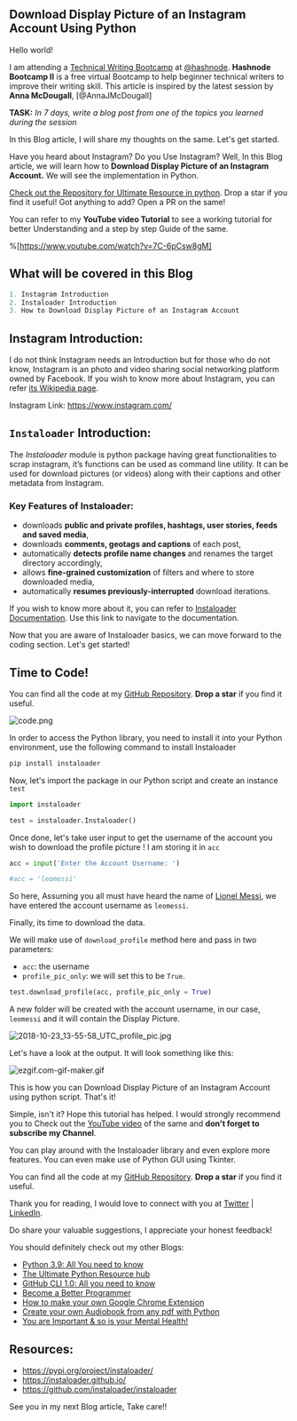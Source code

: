 ## Download Display Picture of an Instagram Account Using Python

Hello world!

I am attending a [Technical Writing Bootcamp](https://hashnode.com/bootcamp/batch-2) at [@hashnode](https://hashnode.com/@hashnode). **Hashnode Bootcamp II** is a free virtual Bootcamp to help beginner technical writers to improve their writing skill. This article is inspired by the latest session by **Anna McDougall**, [@AnnaJMcDougall]

**TASK:** *In 7 days, write a blog post from one of the topics you learned during the session* 

In this Blog article, I will share my thoughts on the same. Let's get started.

Have you heard about Instagram? Do you Use Instagram? Well, In this Blog article, we will learn how to **Download Display Picture of an Instagram Account.** We will see the implementation in Python.

[Check out the Repository for Ultimate Resource in python](https://github.com/ayushi7rawat/Ultimate-Python-Resource-Hub). Drop a star if you find it useful! Got anything to add? Open a PR on the same!

You can refer to my **YouTube video Tutorial** to see a working tutorial for better Understanding and a step by step Guide of the same. 

%[https://www.youtube.com/watch?v=7C-6pCsw8gM]

## What will be covered in this Blog

```python
1. Instagram Introduction
2. Instaloader Introduction
3. How to Download Display Picture of an Instagram Account
```

## Instagram Introduction:

I do not think Instagram needs an Introduction but for those who do not know, Instagram is an photo and video sharing social networking platform owned by Facebook. If you wish to know more about Instagram, you can refer [its Wikipedia page](https://en.wikipedia.org/wiki/Instagram).

Instagram Link: https://www.instagram.com/

## `Instaloader` Introduction:

The *Instaloader* module is python package having great functionalities to scrap instagram, it’s functions can be used as command line utility. It can be used for download pictures (or videos) along with their captions and other metadata from Instagram.

### Key Features of Instaloader:

- downloads **public and private profiles, hashtags, user stories, feeds and saved media**,
- downloads **comments, geotags and captions** of each post,
- automatically **detects profile name changes** and renames the target directory accordingly,
- allows **fine-grained customization** of filters and where to store downloaded media,
- automatically **resumes previously-interrupted** download iterations.

If you wish to know more about it, you can refer to [Instaloader Documentation](https://instaloader.github.io/). Use this link to navigate to the documentation.

Now that you are aware of Instaloader basics, we can move forward to the coding section. Let's get started!

## Time to Code!

You can find all the code at my [GitHub Repository](https://github.com/ayushi7rawat/Youtube-Projects/tree/master/Download%20Insta%20DP). **Drop a star** if you find it useful.

![code.png](https://cdn.hashnode.com/res/hashnode/image/upload/v1606534182811/nq-lIyuEG.png)

In order to access the Python library, you need to install it into your Python environment, use the following command to install Instaloader 

```python
pip install instaloader 
```

Now, let's import the package in our Python script and create an instance `test` 

```python
import instaloader

test = instaloader.Instaloader()
```

Once done, let's take user input to get the username of the account you wish to download the profile picture ! I am storing it in `acc`

```python
acc = input('Enter the Account Username: ')

#acc = 'leomessi'
```

So here, Assuming you all must have heard the name of [Lionel Messi](https://en.wikipedia.org/wiki/Lionel_Messi), we have entered the account username as `leomessi`.

Finally, its time to download the data. 

We will make use of `download_profile` method here and pass in two parameters:

- `acc`: the username 
- `profile_pic_only`: we will set this to be `True`.

```python
test.download_profile(acc, profile_pic_only = True) 
```

A new folder will be created with the account username, in our case, `leomessi` and it will contain the Display Picture.

![2018-10-23_13-55-58_UTC_profile_pic.jpg](https://cdn.hashnode.com/res/hashnode/image/upload/v1606534125170/CnxuuyFtq.jpeg)

Let's have a look at the output. It will look something like this:

![ezgif.com-gif-maker.gif](https://cdn.hashnode.com/res/hashnode/image/upload/v1606534123685/BbUo1vcaF.gif)


This is how you can Download Display Picture of an Instagram Account using python script. That's it! 

Simple, isn't it? Hope this tutorial has helped. I would strongly recommend you to Check out the [YouTube video](https://www.youtube.com/watch?v=7C-6pCsw8gM) of the same and **don't forget to subscribe my Channel**.

You can play around with the Instaloader library and even explore more features. You can even make use of Python GUI using Tkinter.

You can find all the code at my [GitHub Repository](https://github.com/ayushi7rawat/Youtube-Projects/tree/master/Download%20Insta%20DP). **Drop a star** if you find it useful.

Thank you for reading, I would love to connect with you at [Twitter](https://twitter.com/ayushi7rawat) | [LinkedIn](https://www.linkedin.com/in/ayushi7rawat/).

Do share your valuable suggestions, I appreciate your honest feedback!

You should definitely check out my other Blogs:

- [Python 3.9: All You need to know](https://ayushirawat.com/python-39-all-you-need-to-know)
- [The Ultimate Python Resource hub](https://ayushirawat.com/the-ultimate-python-resource-hub)
- [GitHub CLI 1.0: All you need to know](https://ayushirawat.com/github-cli-10-all-you-need-to-know)
- [Become a Better Programmer](https://ayushirawat.com/become-a-better-programmer)
- [How to make your own Google Chrome Extension](https://ayushirawat.com/how-to-make-your-own-google-chrome-extension-1)
- [Create your own Audiobook from any pdf with Python](https://ayushirawat.com/create-your-own-audiobook-from-any-pdf-with-python)
- [You are Important & so is your Mental Health!](https://ayushirawat.com/you-are-important-and-so-is-your-mental-health)

## Resources:

- https://pypi.org/project/instaloader/	
- https://instaloader.github.io/
- https://github.com/instaloader/instaloader

See you in my next Blog article, Take care!!